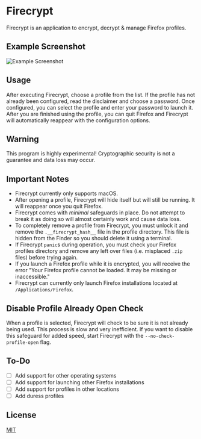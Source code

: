 # Firecrypt
Firecrypt is an application to encrypt, decrypt & manage Firefox profiles.

## Example Screenshot
![Example Screenshot](../assets/firecrypt_screenshot_1.png?raw=true)

## Usage
After executing Firecrypt, choose a profile from the list. If the profile has not already been configured, read the disclaimer and choose a password. Once configured, you can select the profile and enter your password to launch it. After you are finished using the profile, you can quit Firefox and Firecrypt will automatically reappear with the configuration options.

## Warning
This program is highly experimental! Cryptographic security is not a guarantee and data loss may occur.

## Important Notes
- Firecrypt currently only supports macOS.
- After opening a profile, Firecrypt will hide itself but will still be running. It will reappear once you quit Firefox.
- Firecrypt comes with _minimal_ safeguards in place. Do not attempt to break it as doing so will almost certainly work and cause data loss.
- To completely remove a profile from Firecrypt, you must unlock it and remove the `.__firecrypt_hash__` file in the profile directory. This file is hidden from the Finder so you should delete it using a terminal.
- If Firecrypt `panic`s during operation, you must check your Firefox profiles directory and remove any left over files (i.e. misplaced `.zip` files) before trying again.
- If you launch a Firefox profile while it is encrypted, you will receive the error "Your Firefox profile cannot be loaded. It may be missing or inaccessible."
- Firecrypt can currently only launch Firefox installations located at `/Applications/Firefox`.

## Disable Profile Already Open Check
When a profile is selected, Firecrypt will check to be sure it is not already being used. This process is slow and very inefficient. If you want to disable this safeguard for added speed, start Firecrypt with the `--no-check-profile-open` flag.

## To-Do
- [ ] Add support for other operating systems
- [ ] Add support for launching other Firefox installations
- [ ] Add support for profiles in other locations
- [ ] Add duress profiles

## License
[MIT](https://choosealicense.com/licenses/mit/)